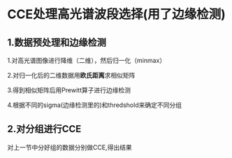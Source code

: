 # CCE处理高光谱波段选择(用了边缘检测)

## 1.数据预处理和边缘检测

1.对高光谱图像进行降维（二维），然后归一化（minmax）

2.对归一化后的二维数据用**欧氏距离**求相似矩阵

3.得到相似矩阵后用Prewitt算子进行边缘检测

4.根据不同的sigma(边缘检测里的)和thredshold来确定不同分组



## 2.对分组进行CCE

对上一节中分好组的数据分别做CCE,得出结果